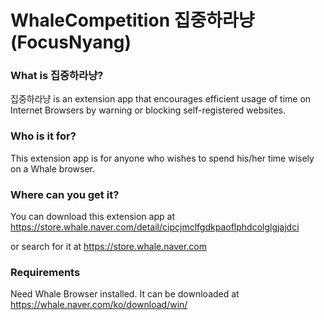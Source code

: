 # WhaleCompetition 집중하라냥 (FocusNyang)

### What is 집중하라냥? 

집중하라냥 is an extension app that encourages efficient usage of time on Internet Browsers by warning or blocking self-registered websites.

### Who is it for? 

This extension app is for anyone who wishes to spend his/her time wisely on a Whale browser.

### Where can you get it?

You can download this extension app at https://store.whale.naver.com/detail/cipcjmclfgdkpaoflphdcolglgjajdci  

or search for it at https://store.whale.naver.com  

### Requirements

Need Whale Browser installed. It can be downloaded at https://whale.naver.com/ko/download/win/  



